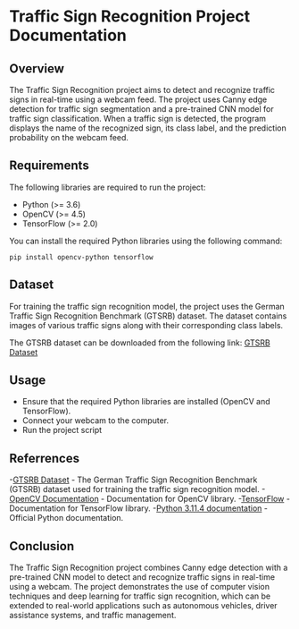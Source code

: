 # Traffic Sign Recognition Project Documentation

## Overview

The Traffic Sign Recognition project aims to detect and recognize traffic signs in real-time using a webcam feed. The project uses Canny edge detection for traffic sign segmentation and a pre-trained CNN model for traffic sign classification. When a traffic sign is detected, the program displays the name of the recognized sign, its class label, and the prediction probability on the webcam feed.

## Requirements

The following libraries are required to run the project:
- Python (>= 3.6)
- OpenCV (>= 4.5)
- TensorFlow (>= 2.0)

You can install the required Python libraries using the following command:
```console
pip install opencv-python tensorflow
```

## Dataset

For training the traffic sign recognition model, the project uses the German Traffic Sign Recognition Benchmark (GTSRB) dataset. The dataset contains images of various traffic signs along with their corresponding class labels.

The GTSRB dataset can be downloaded from the following link:
[GTSRB Dataset](https://www.kaggle.com/datasets/meowmeowmeowmeowmeow/gtsrb-german-traffic-sign?resource=download)

## Usage

- Ensure that the required Python libraries are installed (OpenCV and TensorFlow).
- Connect your webcam to the computer.
- Run the project script

## Referrences

-[GTSRB Dataset](https://www.kaggle.com/datasets/meowmeowmeowmeowmeow/gtsrb-german-traffic-sign?resource=download) - The German Traffic Sign Recognition Benchmark (GTSRB) dataset used for training the traffic sign recognition model.
-[OpenCV Documentation](https://docs.opencv.org/4.x/index.html) - Documentation for OpenCV library.
-[TensorFlow](https://www.tensorflow.org/api_docs) - Documentation for TensorFlow library.
-[Python 3.11.4 documentation](https://docs.python.org/3/) - Official Python documentation.

## Conclusion

The Traffic Sign Recognition project combines Canny edge detection with a pre-trained CNN model to detect and recognize traffic signs in real-time using a webcam. The project demonstrates the use of computer vision techniques and deep learning for traffic sign recognition, which can be extended to real-world applications such as autonomous vehicles, driver assistance systems, and traffic management.
